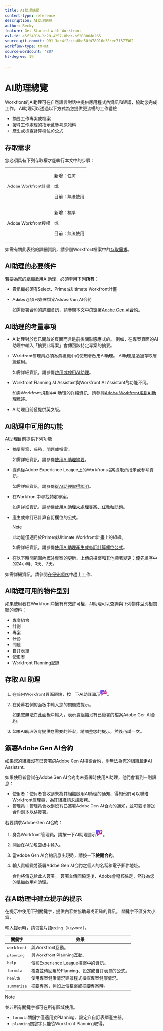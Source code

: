 ```yaml
---
title: AI助理總覽
content-type: reference
description: AI助理總覽
author: Becky
feature: Get Started with Workfront
exl-id: e5f2408b-2c29-4257-8bdc-bf20880de265
source-git-commit: 99113ac4f2ceca6bd50f078916e33cec7f577362
workflow-type: tm+mt
source-wordcount: '807'
ht-degree: 1%

---
```


# AI助理總覽

Workfront的AI助理可在自然語言對話中提供應用程式內資訊和建議，協助您完成工作。 AI助理可以透過以下方式為您提供更流暢的工作體驗

* 摘要工作專案或檔案
* 搜尋工作處理的指示或參考原物料
* 產生或檢查計算欄位的公式

## 存取需求

您必須具有下列存取權才能執行本文中的步驟：

<table style="table-layout:auto"> 
 <col> 
 <col> 
 <tbody> 
  <tr> 
   <td role="rowheader">Adobe Workfront計畫</td> 
   <td><p>新增：任何</p>
       <p>或</p>
       <p>目前：無法使用</p></td>
  </tr> 
  <tr> 
   <td role="rowheader">Adobe Workfront授權</td> 
   <td><p>新增：標準</p>
       <p>或</p>
       <p>目前：無法使用</p></td>
  </tr> 
 </tbody> 
</table>

如需有關此表格的詳細資訊，請參閱Workfront檔案中的[存取需求](/help/quicksilver/administration-and-setup/add-users/access-levels-and-object-permissions/access-level-requirements-in-documentation.md)。

## AI助理的必要條件

若要為您的組織啟用AI助理，必須套用下列&#x200B;**所有**：

<!--DELETE THIS SECTION MARCH 2026-->

<!--* Your organization must have migrated to Adobe IMS (Identity Management System)
* The Adobe Unified Experience must be enabled-->
* 貴組織必須有Select、Prime或Ultimate Workfront計畫
* Adobe必須已簽署檔案Adobe Gen AI合約

  如需簽署合約的詳細資訊，請參閱本文中的[簽署Adobe Gen AI合約](/help/quicksilver/workfront-basics/ai-assistant/ai-assistant-overview.md#sign-the-adobe-gen-ai-agreement)。

## AI助理的考量事項

* AI助理對於您已開啟的頁面而言是前後關聯感應式的。 例如，在專案頁面的AI助理中輸入「摘要此專案」會傳回該特定專案的摘要。
* Workfront管理員必須為貴組織中的使用者啟用AI助理。 AI助理是透過存取層級啟用。

  如需詳細資訊，請參閱[啟用或停用AI助理](/help/quicksilver/workfront-basics/ai-assistant/enable-or-disable-assistant.md)。

* Workfront Planning AI Assistant與Workfront AI Assistant的功能不同。

  如需Workfront規劃中AI助理的詳細資訊，請參閱[Adobe Workfront規劃AI助理概述](/help/quicksilver/planning/general/planning-ai-assistant-overview.md)。

* AI助理目前僅提供英文版。


## AI助理中可用的功能

AI助理目前提供下列功能：

* 摘要專案、任務、問題或檔案。

  如需詳細資訊，請參閱[使用AI助理摘要](/help/quicksilver/workfront-basics/ai-assistant/summarize-this.md)。

* 提供從Adobe Experience League上的Workfront檔案提取的指示或參考資訊。

  如需詳細資訊，請參閱[從AI助理取得說明](/help/quicksilver/workfront-basics/ai-assistant/use-ai-to-retrieve-instructions.md)。

* 在Workfront中尋找特定專案。

  如需詳細資訊，請參閱[使用AI助理來處理專案、任務和問題](/help/quicksilver/workfront-basics/ai-assistant/work-with-pti-through-ai-assisant.md)。

* 產生或修訂已計算自訂欄位的公式。

  >[!NOTE]
  >
  >此功能僅適用於Prime或Ultimate Workfront計畫上的組織。

  如需詳細資訊，請參閱[使用AI助理產生或修訂計算欄位公式](/help/quicksilver/workfront-basics/ai-assistant/use-ai-assistant-to-check-formulas.md)。

* 在以下時間範圍內概述專案的更新、上傳的檔案和其他顯著變更：優先順序中的24小時、3天、7天。

如需詳細資訊，請參閱[在優先順序](/help/quicksilver/workfront-basics/priorities/catch-me-up.md)中趕上工作。


## AI助理可用的物件型別

如果使用者在Workfront中擁有有效許可權，AI助理可以查詢與下列物件型別相關聯的資料：

* 專案組合
* 計劃
* 專案
* 任務
* 問題
* 自訂表單
* 使用者
* Workfront Planning記錄


## 存取 AI 助理

1. 在任何Workfront頁面頂端，按一下AI助理圖示![AI助理圖示](/help/quicksilver/workfront-basics/ai-assistant/assets/ai-assistant-icon.png)。
1. 在熒幕右側的面板中輸入您的問題或提示。

   如果您無法在此面板中輸入，表示貴組織沒有已簽署的檔案Adobe Gen AI合約。

1. 如果AI助理沒有提供您需要的答案，請調整您的提示，然後再試一次。

## 簽署Adobe Gen AI合約

如果您的組織沒有已簽署的Adobe Gen AI檔案合約，則無法為您的組織啟用AI Assistant。

如果使用者嘗試在Adobe Gen AI合約尚未簽署時使用AI助理，他們會看到一則訊息：

* 使用者：使用者會收到未為其組織啟用AI助理的通知，得知他們可以聯絡Workfront管理員，為其組織請求該服務。
* 管理員：管理員會收到沒有已簽署Adobe Gen AI合約的通知，並可要求傳送合約副本以供簽署。

若要請求Adobe Gen AI合約：

1. 身為Workfront管理員，請按一下AI助理圖示![AI助理圖示](/help/quicksilver/workfront-basics/ai-assistant/assets/ai-assistant-icon.png)。
1. 開始在AI助理面板中輸入。
1. 當Adobe Gen AI合約訊息出現時，請按一下&#x200B;**檢閱合約**。
1. 輸入貴組織將簽署Adobe Gen AI合約之個人的名稱和電子郵件地址。

   合約將傳送給此人簽署。 簽署並傳回協定後，Adobe會稽核協定，然後為您的組織啟用AI助理。

## 在AI助理中建立提示的提示

在提示中使用下列關鍵字，提供內容並協助尋找正確的資訊。 關鍵字不區分大小寫。

輸入提示時，請包含片語`using (keyword)`。

| 關鍵字 | 效果 |
|---|---|
| `workfront` | 與Workfront互動。 |
| `planning ` | 與Workfront Planning互動。 |
| `help` | 傳回Experience League檔案中的資訊。 |
| `formula` | 檢查並傳回用於Planning、設定或自訂表單的公式。 |
| `health` | 使用專案健康情況建議程式檢查專案健康情況。 |
| `summarize` | 摘要專案，例如上傳檔案或摘要專案時。 |

>[!NOTE]
>
> 並非所有關鍵字都可在所有區域使用。
>
>* `formula`關鍵字僅適用於Planning、設定和自訂表單產生器。
>* `planning`關鍵字只能從Workfront Planning取得。





